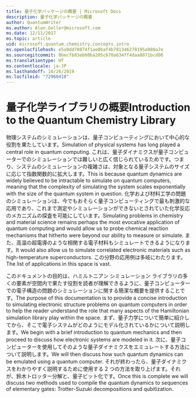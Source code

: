 ```yaml
---
title: 量子化学パッケージの概要 | Microsoft Docs
description: 量子化学パッケージの概要
author: QuantumWriter
ms.author: Alan.Geller@microsoft.com
ms.date: 12/11/2017
ms.topic: article
uid: microsoft.quantum.chemistry.concepts.intro
ms.openlocfilehash: e5a9dd70874f1ae0baf4b781346278195a980a7e
ms.sourcegitcommit: 8becfb03eb60ba205c670a634ff4daa8071bcd06
ms.translationtype: HT
ms.contentlocale: ja-JP
ms.lasthandoff: 10/26/2019
ms.locfileid: "72960418"
---
```

# <a name="introduction-to-the-quantum-chemistry-library"></a><span data-ttu-id="a2d19-103">量子化学ライブラリの概要</span><span class="sxs-lookup"><span data-stu-id="a2d19-103">Introduction to the Quantum Chemistry Library</span></span>

<span data-ttu-id="a2d19-104">物理システムのシミュレーションは、量子コンピューティングにおいて中心的な役割を果たしています。</span><span class="sxs-lookup"><span data-stu-id="a2d19-104">Simulation of physical systems has long played a central role in quantum computing.</span></span>  <span data-ttu-id="a2d19-105">これは、量子ダイナミクスが量子コンピューターでのシミュレーションでは難しいと広く信じられているためです。つまり、システムのシミュレーションの複雑さは、対象となる量子システムのサイズに応じて指数関数的に拡大します。</span><span class="sxs-lookup"><span data-stu-id="a2d19-105">This is because quantum dynamics are widely believed to be intractable to simulate on quantum computers, meaning that the complexity of simulating the system scales exponentially with the size of the quantum system in question.</span></span>  <span data-ttu-id="a2d19-106">化学および材料工学の問題のシミュレーションは、今でもおそらく量子コンピューティングで最も刺激的な応用であり、これまで測定やシミュレーションができないとされていた化学反応のメカニズムの探査を可能にしています。</span><span class="sxs-lookup"><span data-stu-id="a2d19-106">Simulating problems in chemistry and material science remains perhaps the most evocative application of quantum computing and would allow us to probe chemical reaction mechanisms that hitherto were beyond our ability to measure or simulate.</span></span>  <span data-ttu-id="a2d19-107">また、高温の超電導のような相関する電子材料もシミュレートできるようになります。</span><span class="sxs-lookup"><span data-stu-id="a2d19-107">It would also allow us to simulate correlated electronic materials such as high-temperature superconductors.</span></span> <span data-ttu-id="a2d19-108">この分野の応用例は多岐にわたります。</span><span class="sxs-lookup"><span data-stu-id="a2d19-108">The list of applications in this space is vast.</span></span>

<span data-ttu-id="a2d19-109">このドキュメントの目的は、ハミルトニアン シミュレーション ライブラリの多くの要素が空間内で果たす役割を読者が理解できるように、量子コンピューターでの電子構造の問題のシミュレーションに関する簡潔な概要を提供することです。</span><span class="sxs-lookup"><span data-stu-id="a2d19-109">The purpose of this documentation is to provide a concise introduction to simulating electronic structure problems on quantum computers in order to help the reader understand the role that many aspects of the Hamiltonian simulation library play within the space.</span></span>  <span data-ttu-id="a2d19-110">まず、量子力学について簡単に紹介してから、そこで電子システムがどのようにモデル化されているかについて説明します。</span><span class="sxs-lookup"><span data-stu-id="a2d19-110">We begin with a brief introduction to quantum mechanics and then proceed to discuss how electronic systems are modeled in it.</span></span>  <span data-ttu-id="a2d19-111">次に、量子コンピューターを使用してそのような量子ダイナミクスをエミュレートする方法について説明します。</span><span class="sxs-lookup"><span data-stu-id="a2d19-111">We will then discuss how such quantum dynamics can be emulated using a quantum computer.</span></span>  <span data-ttu-id="a2d19-112">それが終わったら、量子ダイナミクスをわかりやすく説明するために使用する 2 つの方法を取り上げます。それが、鈴木トロッター分解と、量子ビット化です。</span><span class="sxs-lookup"><span data-stu-id="a2d19-112">Once this is complete we will discuss two methods used to compile the quantum dynamics to sequences of elementary gates: Trotter-Suzuki decompositions and qubitization.</span></span>
